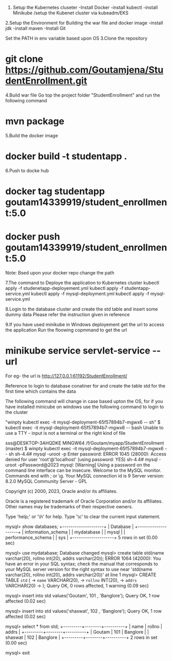1. Setup the Kubernetes cluseter
-Install Docker
-install kubectl
-install Minikube /setup the Kubenet cluster via kubeadm/EKS

2.Setup the Environment for Building the war file and docker image
-install jdk
-install maven
-Install Git

Set the PATH in env variable based upon OS
3.Clone the repository
# git clone https://github.com/Goutamjena/StudentEnrollment.git

4.Build war file
Go top the project folder "StudentEnrollment" and run the following command
# mvn package

5.Build the docker image
# docker build -t studentapp .
6.Push to docke hub
# docker tag  studentapp  goutam14339919/student_enrollment:5.0
# docker push  goutam14339919/student_enrollment:5.0
Note: Bsed upon your docker repo change the path

7.The command to Deploye the application to Kubernetes cluster
kubectl apply -f studenetapp-deployement.yml
kubectl apply -f studentapp-service.yml
kubectl apply -f mysql-deployment.yml
kubectl apply -f mysql-service.yml

8.Login to the database cluster and create the std table and insert some dummy data
Please refer the instruction given in reference

9.If you have used minikube in Windows deployement get the url to access the application
Run the floowing copmmand to get the url
# minikube service servlet-service --url
For eg- the url is http://127.0.0.1:61192/StudentEnrollment/












Reference to login to database conatiner for and create the table std for the first time which contains the data

The following command will change in case based upton the OS, for if you have installed minicube on windows use the following command to login to the cluster



"winpty kubectl exec -it mysql-deployment-65f57894b7-mgwx6 -- sh" 
$ kubectl exec -it mysql-deployment-65f57894b7-mgwx6 -- bash
Unable to use a TTY - input is not a terminal or the right kind of file


sss@DESKTOP-3AHQDKE MINGW64 /f/Goutam/myapp/StudentEnrollment (master)
$ winpty kubectl exec -it mysql-deployment-65f57894b7-mgwx6 -- sh
sh-4.4# mysql -uroot -p
Enter password:
ERROR 1045 (28000): Access denied for user 'root'@'localhost' (using password: YES)
sh-4.4# mysql -uroot -pPassword@2023
mysql: [Warning] Using a password on the command line interface can be insecure.
Welcome to the MySQL monitor.  Commands end with ; or \g.
Your MySQL connection id is 9
Server version: 8.2.0 MySQL Community Server - GPL

Copyright (c) 2000, 2023, Oracle and/or its affiliates.

Oracle is a registered trademark of Oracle Corporation and/or its
affiliates. Other names may be trademarks of their respective
owners.

Type 'help;' or '\h' for help. Type '\c' to clear the current input statement.

mysql> show databases;
+--------------------+
| Database           |
+--------------------+
| information_schema |
| mydatabase         |
| mysql              |
| performance_schema |
| sys                |
+--------------------+
5 rows in set (0.00 sec)

mysql> use mydatabase;
Database changed
mysql> create table std(name varchar(20), rollno int(20), addrs varchar(20));
ERROR 1064 (42000): You have an error in your SQL syntax; check the manual that corresponds to your MySQL server version for the right syntax to use near 'std(name varchar(20), rollno int(20),
 addrs varchar(20))' at line 1
mysql> CREATE TABLE `std` (
    ->   `name` VARCHAR(20),
    ->   `rollno` INT(20),
    ->   `addrs` VARCHAR(20)
    -> );
Query OK, 0 rows affected, 1 warning (0.09 sec)

mysql> insert into std values('Goutam', 101 , 'Banglore');
Query OK, 1 row affected (0.02 sec)

mysql> insert into std values('shaswat', 102 , 'Banglore');
Query OK, 1 row affected (0.02 sec)

mysql> select * from std;
+---------+--------+----------+
| name    | rollno | addrs    |
+---------+--------+----------+
| Goutam  |    101 | Banglore |
| shaswat |    102 | Banglore |
+---------+--------+----------+
2 rows in set (0.00 sec)

mysql> exit
